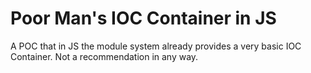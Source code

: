 # Poor Man's IOC Container in JS

A POC that in JS the module system already provides a very basic IOC Container. Not a recommendation in any way.

